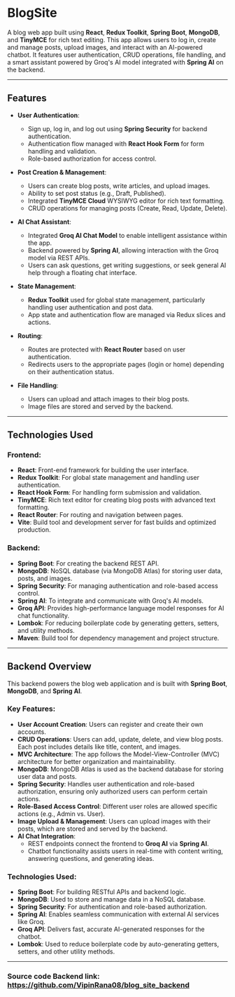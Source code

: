 # BlogSite

A blog web app built using **React**, **Redux Toolkit**, **Spring Boot**, **MongoDB**, and **TinyMCE** for rich text editing. This app allows users to log in, create and manage posts, upload images, and interact with an AI-powered chatbot. It features user authentication, CRUD operations, file handling, and a smart assistant powered by Groq's AI model integrated with **Spring AI** on the backend.

---

## Features

- **User Authentication**:
  - Sign up, log in, and log out using **Spring Security** for backend authentication.
  - Authentication flow managed with **React Hook Form** for form handling and validation.
  - Role-based authorization for access control.

- **Post Creation & Management**:
  - Users can create blog posts, write articles, and upload images.
  - Ability to set post status (e.g., Draft, Published).
  - Integrated **TinyMCE Cloud** WYSIWYG editor for rich text formatting.
  - CRUD operations for managing posts (Create, Read, Update, Delete).

- **AI Chat Assistant**:
  - Integrated **Groq AI Chat Model** to enable intelligent assistance within the app.
  - Backend powered by **Spring AI**, allowing interaction with the Groq model via REST APIs.
  - Users can ask questions, get writing suggestions, or seek general AI help through a floating chat interface.

- **State Management**:
  - **Redux Toolkit** used for global state management, particularly handling user authentication and post data.
  - App state and authentication flow are managed via Redux slices and actions.

- **Routing**:
  - Routes are protected with **React Router** based on user authentication.
  - Redirects users to the appropriate pages (login or home) depending on their authentication status.

- **File Handling**:
  - Users can upload and attach images to their blog posts.
  - Image files are stored and served by the backend.

---

## Technologies Used

### Frontend:
- **React**: Front-end framework for building the user interface.
- **Redux Toolkit**: For global state management and handling user authentication.
- **React Hook Form**: For handling form submission and validation.
- **TinyMCE**: Rich text editor for creating blog posts with advanced text formatting.
- **React Router**: For routing and navigation between pages.
- **Vite**: Build tool and development server for fast builds and optimized production.

### Backend:
- **Spring Boot**: For creating the backend REST API.
- **MongoDB**: NoSQL database (via MongoDB Atlas) for storing user data, posts, and images.
- **Spring Security**: For managing authentication and role-based access control.
- **Spring AI**: To integrate and communicate with Groq's AI models.
- **Groq API**: Provides high-performance language model responses for AI chat functionality.
- **Lombok**: For reducing boilerplate code by generating getters, setters, and utility methods.
- **Maven**: Build tool for dependency management and project structure.

---

## Backend Overview

This backend powers the blog web application and is built with **Spring Boot**, **MongoDB**, and **Spring AI**.

### Key Features:
- **User Account Creation**: Users can register and create their own accounts.
- **CRUD Operations**: Users can add, update, delete, and view blog posts. Each post includes details like title, content, and images.
- **MVC Architecture**: The app follows the Model-View-Controller (MVC) architecture for better organization and maintainability.
- **MongoDB**: MongoDB Atlas is used as the backend database for storing user data and posts.
- **Spring Security**: Handles user authentication and role-based authorization, ensuring only authorized users can perform certain actions.
- **Role-Based Access Control**: Different user roles are allowed specific actions (e.g., Admin vs. User).
- **Image Upload & Management**: Users can upload images with their posts, which are stored and served by the backend.
- **AI Chat Integration**:
  - REST endpoints connect the frontend to **Groq AI** via **Spring AI**.
  - Chatbot functionality assists users in real-time with content writing, answering questions, and generating ideas.

### Technologies Used:
- **Spring Boot**: For building RESTful APIs and backend logic.
- **MongoDB**: Used to store and manage data in a NoSQL database.
- **Spring Security**: For authentication and role-based authorization.
- **Spring AI**: Enables seamless communication with external AI services like Groq.
- **Groq API**: Delivers fast, accurate AI-generated responses for the chatbot.
- **Lombok**: Used to reduce boilerplate code by auto-generating getters, setters, and other utility methods.

---

### Source code Backend link: https://github.com/VipinRana08/blog_site_backend